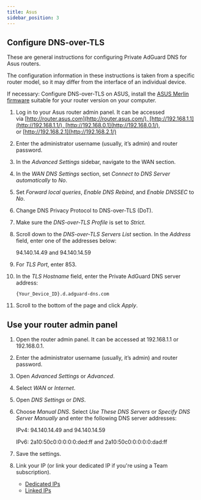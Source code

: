 ```yaml
---
title: Asus
sidebar_position: 3
---
```


## Configure DNS-over-TLS

These are general instructions for configuring Private AdGuard DNS for Asus routers.

The configuration information in these instructions is taken from a specific router model, so it may differ from the interface of an individual device.

If necessary: Configure DNS-over-TLS on ASUS, install the [ASUS Merlin firmware](https://www.asuswrt-merlin.net/download) suitable for your router version on your computer.

1. Log in to your Asus router admin panel. It can be accessed via [http://router.asus.com](http://router.asus.com/), [http://192.168.1.1](http://192.168.1.1/), [http://192.168.0.1](http://192.168.0.1/), or [http://192.168.2.1](http://192.168.2.1/)

1. Enter the administrator username (usually, it’s admin) and router password.
1. In the *Advanced Settings* sidebar, navigate to the WAN section.
1. In the *WAN DNS Settings* section, set *Connect to DNS Server automatically* to *No*.
1. Set *Forward local queries*, *Enable DNS Rebind*, and *Enable DNSSEC* to *No*.
1. Change DNS Privacy Protocol to DNS-over-TLS (DoT).
1. Make sure the *DNS-over-TLS Profile* is set to *Strict*.
1. Scroll down to the *DNS-over-TLS Servers List* section. In the *Address* field, enter one of the addresses below:

    94.140.14.49 and 94.140.14.59

1. For *TLS Port*, enter 853.
1. In the *TLS Hostname* field, enter the Private AdGuard DNS server address:

    `{Your_Device_ID}.d.adguard-dns.com`

1. Scroll to the bottom of the page and click *Apply*.

## Use your router admin panel

1. Open the router admin panel. It can be accessed at 192.168.1.1 or 192.168.0.1.
1. Enter the administrator username (usually, it’s admin) and router password.
1. Open *Advanced Settings* or *Advanced*.
1. Select *WAN* or *Internet*.
1. Open *DNS Settings* or *DNS*.
1. Choose *Manual DNS*. Select *Use These DNS Servers* or *Specify DNS Server Manually* and enter the following DNS server addresses:

    IPv4: 94.140.14.49 and 94.140.14.59

    IPv6: 2a10:50c0:0:0:0:0:ded:ff and 2a10:50c0:0:0:0:0:dad:ff

1. Save the settings.
1. Link your IP (or link your dedicated IP if you're using a Team subscription).

    - [Dedicated IPs](/private-dns/connect-devices/other-options/dedicated-ip.md)
    - [Linked IPs](/private-dns/connect-devices/other-options/linked-ip.md)
